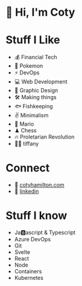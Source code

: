 # 👋 Hi, I'm Coty

# Stuff I Like

- 💰 Financial Tech
- 👾 Pokemon
- ⚡️ DevOps
- 💻 Web Development
- 🎨 Graphic Design
- 🛠 Making things
- 🐟 Fishkeeping
- ✌️ Minimalism
- 🍄 Mario
- ♟ Chess
- 🔥 Proletarian Revolution
- 👸🏻 tiffany

# Connect

- 📝 [cotyhamilton.com](https://www.cotyhamilton.com)
- 💩 [linkedin](https://www.linkedin.com/in/cotyhamilton/)

# Stuff I know

- Ja🅱️ascript & Typescript
- Azure DevOps
- Git
- Svelte
- React
- Node
- Containers
- Kubernetes
